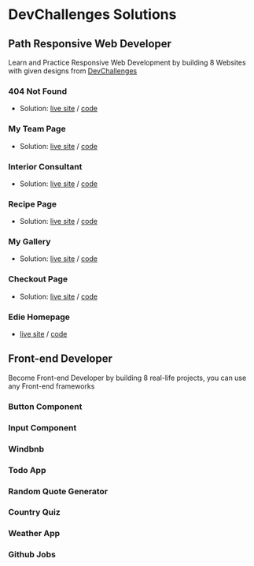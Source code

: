 # DevChallenges Solutions


## Path Responsive Web Developer
Learn and Practice Responsive Web Development by building 8 Websites with given designs from [DevChallenges](https://devchallenges.io/paths/responsive-web-developer)

### **404 Not Found**   
- Solution: [live site](https://amansgz.github.io/css-404-not-found/) / [code](https://github.com/amansgz/css-404-not-found) 

### **My Team Page**  
- Solution: [live site](https://amansgz.github.io/css-my-team-page/) / [code](https://github.com/amansgz/css-my-team-page) 

### **Interior Consultant**  
- Solution: [live site](https://amansgz.github.io/css-interior-consultant/) / [code](https://github.com/amansgz/css-interior-consultant)

### **Recipe Page**  
- Solution: [live site](https://amansgz.github.io/css-recipe-page/) / [code](https://github.com/amansgz/css-recipe-page)

### **My Gallery**  
- Solution: [live site](https://amansgz.github.io/css-my-gallery/) / [code](https://github.com/amansgz/css-my-gallery)

### **Checkout Page**  
- Solution: [live site](https://amansgz.github.io/css-checkout-page/) / [code](https://github.com/amansgz/css-checkout-page)

### **Edie Homepage**   
- [live site](https://amansgz.github.io/css-edie-homepage/) / [code](https://github.com/amansgz/css-edie-homepage)

## Front-end Developer    

Become Front-end Developer by building 8 real-life projects, you can use any Front-end frameworks

### Button Component

### Input Component

### Windbnb

### Todo App

### Random Quote Generator

### Country Quiz

### Weather App

### Github Jobs
